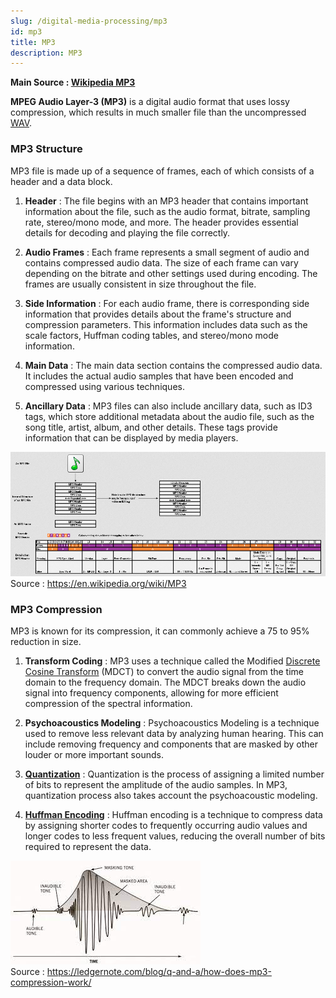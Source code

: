 ```yaml
---
slug: /digital-media-processing/mp3
id: mp3
title: MP3
description: MP3
---
```


**Main Source : [Wikipedia MP3](https://en.wikipedia.org/wiki/MP3)**

**MPEG Audio Layer-3 (MP3)** is a digital audio format that uses lossy compression, which results in much smaller file than the uncompressed [WAV](/digital-media-processing/wav).

### MP3 Structure

MP3 file is made up of a sequence of frames, each of which consists of a header and a data block.

1. **Header** : The file begins with an MP3 header that contains important information about the file, such as the audio format, bitrate, sampling rate, stereo/mono mode, and more. The header provides essential details for decoding and playing the file correctly.

2. **Audio Frames** : Each frame represents a small segment of audio and contains compressed audio data. The size of each frame can vary depending on the bitrate and other settings used during encoding. The frames are usually consistent in size throughout the file.

3. **Side Information** : For each audio frame, there is corresponding side information that provides details about the frame's structure and compression parameters. This information includes data such as the scale factors, Huffman coding tables, and stereo/mono mode information.

4. **Main Data** : The main data section contains the compressed audio data. It includes the actual audio samples that have been encoded and compressed using various techniques.

5. **Ancillary Data** : MP3 files can also include ancillary data, such as ID3 tags, which store additional metadata about the audio file, such as the song title, artist, album, and other details. These tags provide information that can be displayed by media players.

![Structure of MP3 audio file](./mp3-structure.png)  
Source : https://en.wikipedia.org/wiki/MP3

### MP3 Compression

MP3 is known for its compression, it can commonly achieve a 75 to 95% reduction in size.

1. **Transform Coding** : MP3 uses a technique called the Modified [Discrete Cosine Transform](/digital-signal-processing/discrete-cosine-transform) (MDCT) to convert the audio signal from the time domain to the frequency domain. The MDCT breaks down the audio signal into frequency components, allowing for more efficient compression of the spectral information.

2. **Psychoacoustics Modeling** : Psychoacoustics Modeling is a technique used to remove less relevant data by analyzing human hearing. This can include removing frequency and components that are masked by other louder or more important sounds.

3. **[Quantization](/digital-signal-processing/quantization)** : Quantization is the process of assigning a limited number of bits to represent the amplitude of the audio samples. In MP3, quantization process also takes account the psychoacoustic modeling.

4. **[Huffman Encoding](/digital-signal-processing/compression#huffman-encoding)** : Huffman encoding is a technique to compress data by assigning shorter codes to frequently occurring audio values and longer codes to less frequent values, reducing the overall number of bits required to represent the data.

![An illustration of psychoacoustics modeling](./psychoacoustics-modeling.jpeg)  
Source : https://ledgernote.com/blog/q-and-a/how-does-mp3-compression-work/
